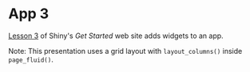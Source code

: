 # App 3

[Lesson 3](https://shiny.posit.co/r/getstarted/shiny-basics/lesson3/) of Shiny's *Get Started* web site adds widgets to an app.

Note: This presentation uses a grid layout with `layout_columns()` inside `page_fluid()`.
